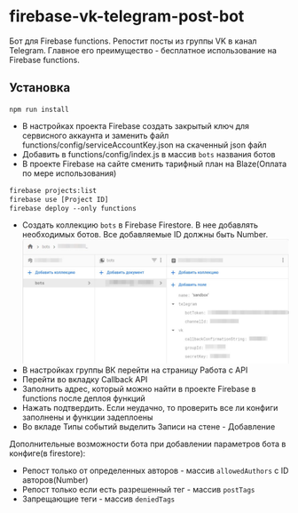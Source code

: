 # firebase-vk-telegram-post-bot

Бот для Firebase functions. Репостит посты из группы VK в канал Telegram.
Главное его преимущество - бесплатное использование на Firebase functions.

## Установка

```
npm run install
```

- В настройках проекта Firebase создать закрытый ключ для сервисного аккаунта и заменить файл functions/config/serviceAccountKey.json на скаченный json файл
- Добавить в functions/config/index.js в массив `bots` названия ботов
- В проекте Firebase на сайте сменить тарифный план на Blaze(Оплата по мере использования)

```
firebase projects:list
firebase use [Project ID]
firebase deploy --only functions
```

- Создать коллекцию `bots` в Firebase Firestore. В нее добавлять необходимых ботов. Все добавляемые ID должны быть Number.![Пример с необходимыми полями](/example.jpg)
- В настройках группы ВК перейти на страницу Работа с API
- Перейти во вкладку Callback API
- Заполнить адрес, который можно найти в проекте Firebase в functions после деплоя функций
- Нажать подтвердить. Если неудачно, то проверить все ли конфиги заполнены и функции задеплоены
- Во вкладе Типы событий выделить Записи на стене - Добавление

Дополнительные возможности бота при добавлении параметров бота в конфиге(в firestore):

- Репост только от определенных авторов - массив `allowedAuthors` с ID авторов(Number)
- Репост только если есть разрешенный тег - массив `postTags`
- Запрещающие теги - массив `deniedTags`
